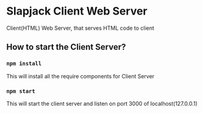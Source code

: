 # Slapjack Client Web Server

Client(HTML) Web Server, that serves HTML code to client

## How to start the Client Server?

### `npm install`

This will install all the require components for Client Server

### `npm start`

This will start the client server and listen on port 3000 of localhost(127.0.0.1)


